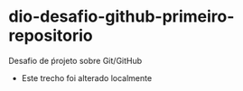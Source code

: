 # dio-desafio-github-primeiro-repositorio
Desafio de ṕrojeto sobre Git/GitHub

- Este trecho foi alterado localmente
